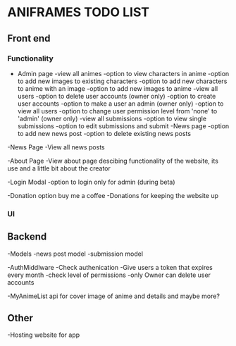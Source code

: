 # ANIFRAMES TODO LIST

## Front end
### Functionality
- Admin page
    -view all animes
        -option to view characters in anime
        -option to add new images to existing characters
        -option to add new characters to anime with an image
        -option to add new images to anime
    -view all users
        -option to delete user accounts (owner only)
        -option to create user accounts
            -option to make a user an admin (owner only)
        -option to view all users
            -option to change user permission level from 'none' to 'admin' (owner only)
    -view all submissions
        -option to view single submissions
        -option to edit submissions and submit
    -News page
        -option to add new news post
        -option to delete existing news posts

-News Page
    -View all news posts

-About Page
    -View about page descibing functionality of the website, its use and a little bit about the creator

-Login Modal
    -option to login only for admin (during beta)

-Donation option buy me a coffee
    -Donations for keeping the website up


### UI


## Backend
-Models
    -news post model
    -submission model

-AuthMiddlware
    -Check authenication
    -Give users a token that expires every month
    -check level of permissions
    -only Owner can delete user accounts

-MyAnimeList api for cover image of anime and details and maybe more?

## Other
-Hosting website for app